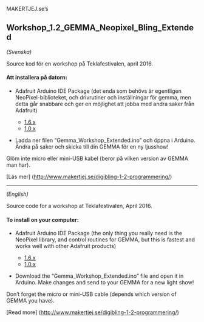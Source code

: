 MAKERTJEJ.se’s 
## Workshop_1.2_GEMMA_Neopixel_Bling_Extended

*(Svenska)*

Source kod för en workshop på Teklafestivalen, april 2016.

#### Att installera på datorn:

* Adafruit Arduino IDE Package (det enda som behövs är egentligen NeoPixel-biblioteket, och drivrutiner och inställningar för gemma, men detta går snabbare och ger en möjlighet att jobba med andra saker från Adafruit)
  * [1.6.x](https://learn.adafruit.com/adafruit-arduino-ide-setup/arduino-1-dot-6-x-ide)
  * [1.0.x](https://learn.adafruit.com/adafruit-arduino-ide-setup/arduino-1-dot-0-x-ide)

* Ladda ner filen “Gemma_Workshop_Extended.ino” och öppna i Arduino. Ändra på saker och skicka till din GEMMA för en ny ljusshow!

Glöm inte micro eller mini-USB kabel (beror på vilken version av GEMMA man har).

[Läs mer] (http://www.makertjej.se/digibling-1-2-programmering/)
***

*(English)*

Source code for a workshop at Teklafestivalen, April 2016.

#### To install on your computer:

* Adafruit Arduino IDE Package (the only thing you really need is the NeoPixel library,  and control routines for GEMMA, but this is fastest and works well with other Adafruit products)
  * [1.6.x](https://learn.adafruit.com/adafruit-arduino-ide-setup/arduino-1-dot-6-x-ide)
  * [1.0.x](https://learn.adafruit.com/adafruit-arduino-ide-setup/arduino-1-dot-0-x-ide)

* Download the “Gemma_Workshop_Extended.ino” file and open it in Arduino. Make changes and send to your GEMMA for a new light show!

Don’t forget the micro or mini-USB cable (depends which version of GEMMA you have).

[Read more] (http://www.makertjej.se/digibling-1-2-programmering/)
